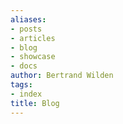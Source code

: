 ```yaml
---
aliases:
- posts
- articles
- blog
- showcase
- docs
author: Bertrand Wilden
tags:
- index
title: Blog
---
```


